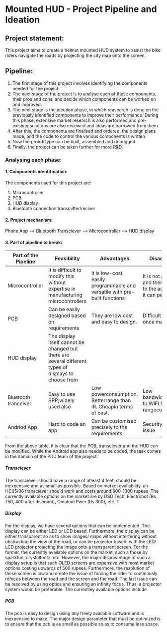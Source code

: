# Mounted HUD - Project Pipeline and Ideation

## Project statement:

This project aims to create a helmet mounted HUD system to assist the bike riders navigate the roads by projecting the city map onto the screen. 


## Pipeline:
1. The first stage of this project involves identifying the components needed for the project.
2. The next stage of the project is to analyse each of these components, their pros and cons, and decide which components can be worked on and improved. 
3. The next stage is the ideation phase, in which reasearch is done on the previously identified components to improve their performance. During this phase, extensive market research is also performed and pre-existing solutions are also reviewed and ideas are borrowed from them. 
4. After this, the components are finalised and ordered, the design plans made, and the code to control the various components is written. 
5. Now the prototOype can be built, assembled and debugged.
6. Finally, the project can be taken further for more R&D.

### Analysing each phase:
#### 1. Components identification:
The components used for this project are:
1. Microcontroller
2. PCB
3. HUD display
4. Bluetooth connection transmitter/reciver

#### 2. Project mechanism:
Phone App --> Bluetooth Transciever --> Microcontroller --> HUD display
#### 3. Part of pipeline to break:

|Part of the Pipeline | Feasibility | Advantages | Disadvantages |
| --- | --- | --- | --- |
|Microcontroller|It is difficult to modify this without expertise in manufacturing microcontrollers|It is low-cost, easily programmable and versatile with pre-built functions|It is not a computer and there are limits to the activities that it can perform|
|PCB|Can be easily designed based on requirements|They are low cost and easy to design. |Difficult to modify once manufactured|
|HUD display|The display itself cannot be changed but there are several different types of displays to choose from|||
|Bluetooth tranceiver|Easy to use SPP;widely used also|Low powerconsumption. Betterrange than IR. Cheapin terms of cost.|Low bandwidthcompared to WIFI.Short rangecommunication|
|Andriod App|Hard to code an app|Can be customised precisely to the requirements|Security might be an issue|

From the above table, it is clear that the PCB, transciever and the HUD can be modified. While the Android app also needs to be coded, the task comes in the domain of the PDC team of the project. 

##### Transciever 
The transciever should have a range of atleast 4 feet, should be inexpensive and as small as possible. Based on market availability, an HC05/06 transciever should work and costs around 600-1000 rupees. The currently available options on the market are by DSD Tech, Electrobot (Rs 750, 400 after discount), Omatom Pwer (Rs 300), etc. T

##### Display
For the display, we have several options that can be implemented. The display can be either LED or LCD based. Furthermore, the display can be either transparent so as to show images/ maps without interfering without obstructing the view of the road, or can be projector based, with the LED/ LCD projector projecting the image onto a transparent screen. For the former, the currently available options on the market, such a those by sparkfun, crystalfontz, etc. However, the major disadvantage of such a display setup is that such OLED screens are expensive with most market options costing upwards of 500 rupees. Furthermore, the resolution of these screen is low and create the issue of forcing the rider to continously refocus between the road and the screen and the road. The last issue can be resolved by using optics and ensuring an infinity focus. Thus, a projector system would be preferable. The currentley available options include 


##### PCB 

The pcb is easy to design using any freely available software and is inexpensive to make. The major design parameter that must be optimized is to ensure that the pcb is as small as possible so as to consume less space. 
